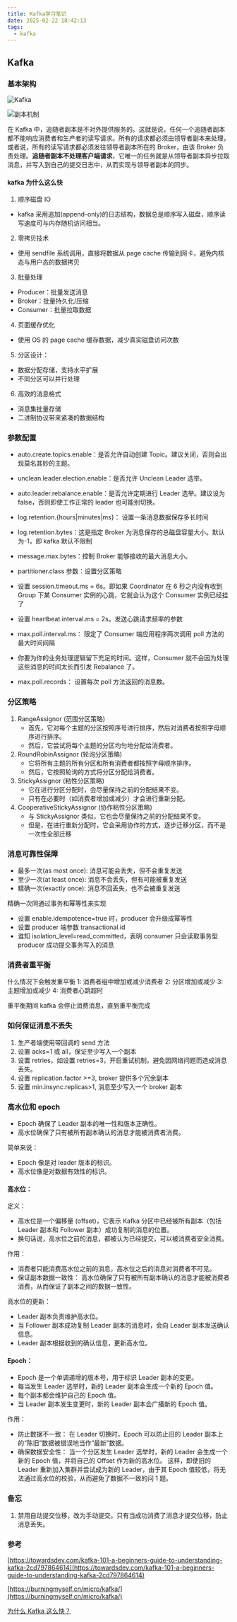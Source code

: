 ```yaml
---
title: Kafka学习笔记
date: 2025-02-22 18:42:13
tags:
  - kafka
---
```


## Kafka

### 基本架构

![Kafka](https://i.postimg.cc/tC6WtZjD/2025-02-21-20-33-59.png)

![副本机制](https://i.postimg.cc/mggqRYpT/kakfa-broker-portation.webp)

在 Kafka 中，追随者副本是不对外提供服务的。这就是说，任何一个追随者副本都不能响应消费者和生产者的读写请求。所有的请求都必须由领导者副本来处理，或者说，所有的读写请求都必须发往领导者副本所在的 Broker，由该 Broker 负责处理。**追随者副本不处理客户端请求**，它唯一的任务就是从领导者副本异步拉取消息，并写入到自己的提交日志中，从而实现与领导者副本的同步。

#### kafka 为什么这么快

1. 顺序磁盘 IO

- kafka 采用追加(append-only)的日志结构，数据总是顺序写入磁盘，顺序读写速度可与内存随机访问相当。

2. 零拷贝技术

- 使用 sendfile 系统调用，直接将数据从 page cache 传输到网卡，避免内核态与用户态的数据拷贝

3. 批量处理

- Producer：批量发送消息
- Broker：批量持久化/压缩
- Consumer：批量拉取数据

4. 页面缓存优化

- 使用 OS 的 page cache 缓存数据，减少真实磁盘访问次数

5. 分区设计：

- 数据分配存储，支持水平扩展
- 不同分区可以并行处理

6. 高效的消息格式

- 消息集批量存储
- 二进制协议带来紧凑的数据结构

### 参数配置

- auto.create.topics.enable：是否允许自动创建 Topic。建议关闭，否则会出现莫名其妙的主题。
- unclean.leader.election.enable：是否允许 Unclean Leader 选举。
- auto.leader.rebalance.enable：是否允许定期进行 Leader 选举。建议设为 false，否则即使工作正常的 leader 也可能别切换。

- log.retention.{hours|minutes|ms}： 设置一条消息数据保存多长时间
- log.retention.bytes：这是指定 Broker 为消息保存的总磁盘容量大小。默认为-1，即 kafka 默认不限制
- message.max.bytes：控制 Broker 能够接收的最大消息大小。

- partitioner.class 参数：设置分区策略

- 设置 session.timeout.ms = 6s。即如果 Coordinator 在 6 秒之内没有收到 Group 下某 Consumer 实例的心跳，它就会认为这个 Consumer 实例已经挂了
- 设置 heartbeat.interval.ms = 2s。发送心跳请求频率的参数
- max.poll.interval.ms： 限定了 Consumer 端应用程序两次调用 poll 方法的最大时间间隔
- 你要为你的业务处理逻辑留下充足的时间。这样，Consumer 就不会因为处理这些消息的时间太长而引发 Rebalance 了。
- max.poll.records： 设置每次 poll 方法返回的消息数。

### 分区策略

1. RangeAssignor (范围分区策略)
   - 首先，它对每个主题的分区按照序号进行排序，然后对消费者按照字母顺序进行排序。
   - 然后，它尝试将每个主题的分区均匀地分配给消费者。
2. RoundRobinAssignor (轮询分区策略)
   - 它将所有主题的所有分区和所有消费者都按照字母顺序排序。
   - 然后，它按照轮询的方式将分区分配给消费者。
3. StickyAssignor (粘性分区策略)
   - 它在进行分区分配时，会尽量保持之前的分配结果不变。
   - 只有在必要时（如消费者增加或减少）才会进行重新分配。
4. CooperativeStickyAssignor (协作粘性分区策略)
   - 与 StickyAssignor 类似，它也会尽量保持之前的分配结果不变。
   - 但是，在进行重新分配时，它会采用协作的方式，逐步迁移分区，而不是一次性全部迁移

### 消息可靠性保障

- 最多一次(as most once): 消息可能会丢失，但不会重复发送
- 至少一次(at least once): 消息不会丢失，但有可能被重复发送
- 精确一次(exactly once): 消息不回丢失，也不会被重复发送

精确一次同通过事务和幂等性来实现

- 设置 enable.idempotence=true 时，producer 会升级成幂等性
- 设置 producer 端参数 transactional.id
- 谁知 isolation_level=read_committed，表明 consumer 只会读取事务型 producer 成功提交事务写入的消息

### 消费者重平衡

什么情况下会触发重平衡
1: 消费者组中增加或减少消费者
2: 分区增加或减少
3: 主题增加或减少
4: 消费者心跳超时

重平衡期间 kafka 会停止消费消息，直到重平衡完成

### 如何保证消息不丢失

1. 生产者端使用带回调的 send 方法
2. 设置 acks=1 或 all，保证至少写入一个副本
3. 设置 retries，如设置 retries=3，开启重试机制，避免因网络问题而造成消息丢失。
4. 设置 replication.factor >=3, broker 提供多个冗余副本
5. 设置 min.insync.replicas>1, 消息至少写入一个 broker 副本

### 高水位和 epoch

- Epoch 确保了 Leader 副本的唯一性和版本正确性。
- 高水位确保了只有被所有副本确认的消息才能被消费者消费。

简单来说：

- Epoch 像是对 leader 版本的标识。
- 高水位像是对数据有效性的标识。

#### 高水位：

定义：

- 高水位是一个偏移量 (offset)，它表示 Kafka 分区中已经被所有副本（包括 Leader 副本和 Follower 副本）成功复制的消息的位置。
- 换句话说，高水位之前的消息，都被认为已经提交，可以被消费者安全消费。

作用：

- 消费者只能消费高水位之前的消息，高水位之后的消息对消费者不可见。
- 保证副本数据一致性： 高水位确保了只有被所有副本确认的消息才能被消费者消费，从而保证了副本之间的数据一致性。

高水位的更新：

- Leader 副本负责维护高水位。
- 当 Follower 副本成功复制 Leader 副本的消息时，会向 Leader 副本发送确认信息。
- Leader 副本根据收到的确认信息，更新高水位。

#### Epoch：

- Epoch 是一个单调递增的版本号，用于标识 Leader 副本的变更。
- 每当发生 Leader 选举时，新的 Leader 副本会生成一个新的 Epoch 值。
- 每个副本都会维护自己的 Epoch 值。
- 当 Leader 副本发生变更时，新的 Leader 副本会广播新的 Epoch 值。

作用：

- 防止数据不一致： 在 Leader 切换时，Epoch 可以防止旧的 Leader 副本上的“陈旧”数据被错误地当作“最新”数据。
- 确保数据安全性： 当一个分区发生 Leader 选举时，新的 Leader 会生成一个新的 Epoch 值，并将自己的 Offset 作为新的高水位。 这样，即使旧的 Leader 重新加入集群并尝试成为新的 Leader，由于其 Epoch 值较低，将无法通过高水位的校验，从而避免了数据不一致的问 1 题。

### 备忘

1. 禁用自动提交位移，改为手动提交。只有当成功消费了消息才提交位移，防止消息丢失。

### 参考

[https://towardsdev.com/kafka-101-a-beginners-guide-to-understanding-kafka-2cd797864614](https://towardsdev.com/kafka-101-a-beginners-guide-to-understanding-kafka-2cd797864614)

[https://burningmyself.cn/micro/kafka/](https://burningmyself.cn/micro/kafka/)

[为什么 Kafka 这么快？](https://andypan.me/zh-hans/posts/2020/06/07/why-kafka-is-so-fast/)
